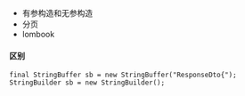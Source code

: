 * 有参构造和无参构造
* 分页
* lombook

#### 区别
``` 
final StringBuffer sb = new StringBuffer("ResponseDto{");
StringBuilder sb = new StringBuilder();
```
